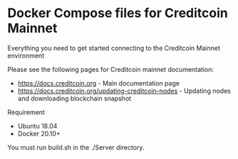 # Docker Compose files for Creditcoin Mainnet

Everything you need to get started connecting to the Creditcoin Mainnet environment

Please see the following pages for Creditcoin mainnet documentation:
 - https://docs.creditcoin.org - Main documentation page
 - https://docs.creditcoin.org/updating-creditcoin-nodes - Updating nodes and downloading blockchain snapshot

Requirement
 - Ubuntu 18.04
 - Docker 20.10+

You must run build.sh in the ./Server directory.
